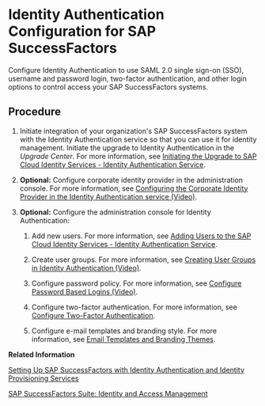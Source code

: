 <!-- loio5c96ada96d184f2d85ad6e3b450a61be -->

# Identity Authentication Configuration for SAP SuccessFactors

Configure Identity Authentication to use SAML 2.0 single sign-on \(SSO\), username and password login, two-factor authentication, and other login options to control access your SAP SuccessFactors systems.



## Procedure

1.  Initiate integration of your organization's SAP SuccessFactors system with the Identity Authentication service so that you can use it for identity management. Initiate the upgrade to Identity Authentication in the *Upgrade Center*. For more information, see [Initiating the Upgrade to SAP Cloud Identity Services - Identity Authentication Service](https://help.sap.com/viewer/568fdf1f14f14fd089a3cd15194d19cc/latest/en-US/0271d9c4176e45ca9307e49230073240.html).

2.  **Optional:** Configure corporate identity provider in the administration console. For more information, see [Configuring the Corporate Identity Provider in the Identity Authentication service \(Video\)](https://help.sap.com/viewer/568fdf1f14f14fd089a3cd15194d19cc/latest/en-US/aa2c9efe68c6446a84094a84907e7f9f.html).

3.  **Optional:** Configure the administration console for Identity Authentication:

    1.  Add new users. For more information, see [Adding Users to the SAP Cloud Identity Services - Identity Authentication Service](https://help.sap.com/viewer/568fdf1f14f14fd089a3cd15194d19cc/latest/en-US/4835b803bc0948898a9b50b8203beb2d.html).

    2.  Create user groups. For more information, see [Creating User Groups in Identity Authentication \(Video\)](https://help.sap.com/viewer/568fdf1f14f14fd089a3cd15194d19cc/latest/en-US/724b9ccb4d374ca2ab059a968ed65b65.html).

    3.  Configure password policy. For more information, see [Configure Password Based Logins \(Video\)](https://help.sap.com/viewer/568fdf1f14f14fd089a3cd15194d19cc/latest/en-US/22eebf53008b476a8b0a938329945e20.html).

    4.  Configure two-factor authentication. For more information, see [Configure Two-Factor Authentication](https://help.sap.com/viewer/568fdf1f14f14fd089a3cd15194d19cc/latest/en-US/3bd8cb9f21424ce782f056c5d2a1657e.html).

    5.  Configure e-mail templates and branding style. For more information, see [Email Templates and Branding Themes](https://help.sap.com/viewer/568fdf1f14f14fd089a3cd15194d19cc/latest/en-US/19b340d407a4465a94e760a29b6ca29d.html).



**Related Information**  


[Setting Up SAP SuccessFactors with Identity Authentication and Identity Provisioning Services](https://help.sap.com/viewer/568fdf1f14f14fd089a3cd15194d19cc/latest/en-US/0e5832100602469985b053b43e983cb4.html)

[SAP SuccessFactors Suite: Identity and Access Management](https://d.dam.sap.com/a/XREqKSs/IDP%20-%20SAP%20SuccesFactors%20Suite%20Identity%20and%20Access%20Management%20v1.22.pdf)

